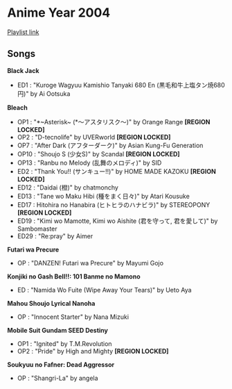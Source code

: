 # Anime Year 2004

[Playlist link](https://open.spotify.com/user/fz230568w0ccmom2dg3zvxq1h/playlist/1IgTDKX3WqZFJavret9PRD?si=75PHnz72RA2ag0bSfx94Eg)

## Songs

**Black Jack**
* ED1 : "Kuroge Wagyuu Kamishio Tanyaki 680 En (黒毛和牛上塩タン焼680円)" by Ai Ootsuka

**Bleach**
* OP1 : "\*~Asterisk~ (*～アスタリスク～)" by Orange Range **[REGION LOCKED]**
* OP2 : "D-tecnolife" by UVERworld **[REGION LOCKED]**
* OP7 : "After Dark (アフターダーク)" by Asian Kung-Fu Generation
* OP10 : "Shoujo S (少女S)" by Scandal **[REGION LOCKED]**
* OP13 : "Ranbu no Melody (乱舞のメロディ)" by SID
* ED2 : "Thank You!! (サンキュー!!)" by HOME MADE KAZOKU **[REGION LOCKED]**
* ED12 : "Daidai (橙)" by chatmonchy
* ED13 : "Tane wo Maku Hibi (種をまく日々)" by Atari Kousuke
* ED17 : Hitohira no Hanabira (ヒトヒラのハナビラ)" by STEREOPONY **[REGION LOCKED]**
* ED19 : "Kimi wo Mamotte, Kimi wo Aishite (君を守って, 君を愛して)" by Sambomaster
* ED29 : "Re:pray" by Aimer

**Futari wa Precure**
* OP : "DANZEN! Futari wa Precure" by Mayumi Gojo

**Konjiki no Gash Bell!!: 101 Banme no Mamono**
* ED : "Namida Wo Fuite (Wipe Away Your Tears)" by Ueto Aya

**Mahou Shoujo Lyrical Nanoha**
* OP : "Innocent Starter" by Nana Mizuki

**Mobile Suit Gundam SEED Destiny**
* OP1 : "Ignited" by T.M.Revolution
* OP2 : "Pride" by High and Mighty **[REGION LOCKED]**

**Soukyuu no Fafner: Dead Aggressor**
* OP : "Shangri-La" by angela